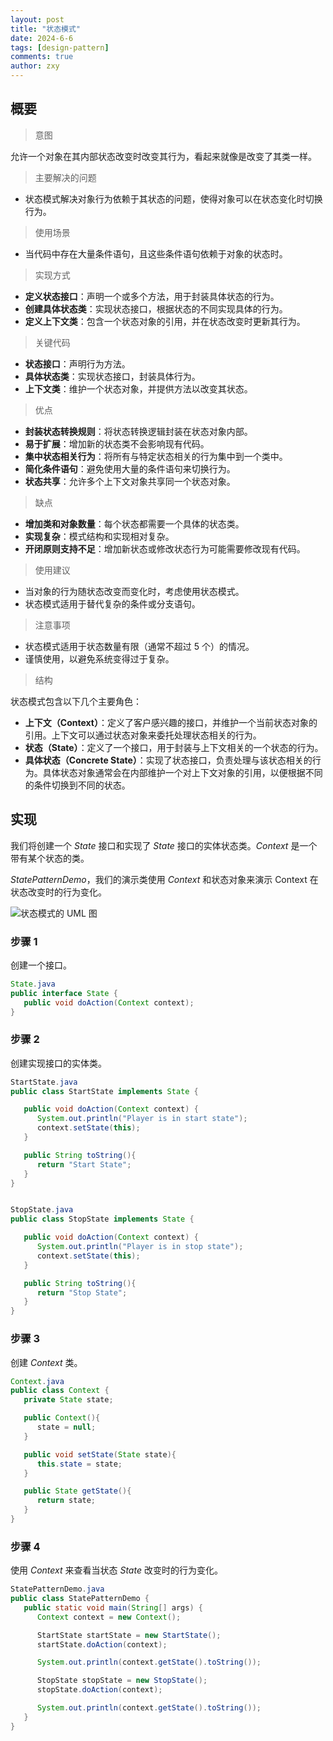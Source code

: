 ```yaml
---
layout: post
title: "状态模式"
date: 2024-6-6
tags: [design-pattern]
comments: true
author: zxy
---
```


## 概要

> 意图

允许一个对象在其内部状态改变时改变其行为，看起来就像是改变了其类一样。

> 主要解决的问题

- 状态模式解决对象行为依赖于其状态的问题，使得对象可以在状态变化时切换行为。

> 使用场景

- 当代码中存在大量条件语句，且这些条件语句依赖于对象的状态时。

> 实现方式

- **定义状态接口**：声明一个或多个方法，用于封装具体状态的行为。
- **创建具体状态类**：实现状态接口，根据状态的不同实现具体的行为。
- **定义上下文类**：包含一个状态对象的引用，并在状态改变时更新其行为。

> 关键代码

- **状态接口**：声明行为方法。
- **具体状态类**：实现状态接口，封装具体行为。
- **上下文类**：维护一个状态对象，并提供方法以改变其状态。

> 优点

- **封装状态转换规则**：将状态转换逻辑封装在状态对象内部。
- **易于扩展**：增加新的状态类不会影响现有代码。
- **集中状态相关行为**：将所有与特定状态相关的行为集中到一个类中。
- **简化条件语句**：避免使用大量的条件语句来切换行为。
- **状态共享**：允许多个上下文对象共享同一个状态对象。

> 缺点

- **增加类和对象数量**：每个状态都需要一个具体的状态类。
- **实现复杂**：模式结构和实现相对复杂。
- **开闭原则支持不足**：增加新状态或修改状态行为可能需要修改现有代码。

> 使用建议

- 当对象的行为随状态改变而变化时，考虑使用状态模式。
- 状态模式适用于替代复杂的条件或分支语句。

> 注意事项

- 状态模式适用于状态数量有限（通常不超过 5 个）的情况。
- 谨慎使用，以避免系统变得过于复杂。

> 结构

状态模式包含以下几个主要角色：

- **上下文（Context）**：定义了客户感兴趣的接口，并维护一个当前状态对象的引用。上下文可以通过状态对象来委托处理状态相关的行为。
- **状态（State）**：定义了一个接口，用于封装与上下文相关的一个状态的行为。
- **具体状态（Concrete State）**：实现了状态接口，负责处理与该状态相关的行为。具体状态对象通常会在内部维护一个对上下文对象的引用，以便根据不同的条件切换到不同的状态。

## 实现

我们将创建一个 _State_ 接口和实现了 _State_ 接口的实体状态类。_Context_ 是一个带有某个状态的类。

_StatePatternDemo_，我们的演示类使用 _Context_ 和状态对象来演示 Context 在状态改变时的行为变化。

![状态模式的 UML 图](https://www.runoob.com/wp-content/uploads/2014/08/state_pattern_uml_diagram.png)

### 步骤 1

创建一个接口。

```java
State.java
public interface State {
   public void doAction(Context context);
}
```

### 步骤 2

创建实现接口的实体类。

```java
StartState.java
public class StartState implements State {

   public void doAction(Context context) {
      System.out.println("Player is in start state");
      context.setState(this);
   }

   public String toString(){
      return "Start State";
   }
}


StopState.java
public class StopState implements State {

   public void doAction(Context context) {
      System.out.println("Player is in stop state");
      context.setState(this);
   }

   public String toString(){
      return "Stop State";
   }
}
```

### 步骤 3

创建 _Context_ 类。

```java
Context.java
public class Context {
   private State state;

   public Context(){
      state = null;
   }

   public void setState(State state){
      this.state = state;
   }

   public State getState(){
      return state;
   }
}
```

### 步骤 4

使用 _Context_ 来查看当状态 _State_ 改变时的行为变化。

```java
StatePatternDemo.java
public class StatePatternDemo {
   public static void main(String[] args) {
      Context context = new Context();

      StartState startState = new StartState();
      startState.doAction(context);

      System.out.println(context.getState().toString());

      StopState stopState = new StopState();
      stopState.doAction(context);

      System.out.println(context.getState().toString());
   }
}
```
